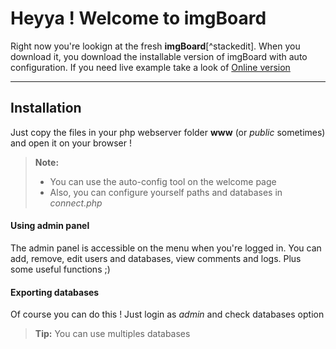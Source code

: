 Heyya ! Welcome to imgBoard
=========================


Right now you're lookign at the fresh **imgBoard**[^stackedit]. When you download it, you download the installable version of imgBoard with auto configuration. If you need live example take a look of   [<i class="icon-globe"></i> Online version](http://imgboard.esy.es)

----------

Installation
-------------

Just copy the files in your php webserver folder **www** (or *public* sometimes) and open it on your browser !

> **Note:**
> 
> - You can use the auto-config tool on the welcome page
> - Also, you can configure yourself paths and databases in <i class="icon-file"></i> *connect.php*

#### <i class="icon-key"></i> Using admin panel

The admin panel is accessible on the menu when you're logged in. You can add, remove, edit users and databases, view comments and logs. Plus some useful functions ;)


#### <i class="icon-hdd"></i> Exporting databases

Of course you can do this ! Just login as *admin* and check databases option

> **Tip:** You can use multiples databases
